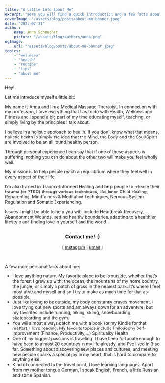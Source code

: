 ```yaml
---
title: "A Little Info About Me"
excerpt: "Here you will find a quick introduction and a few facts about me :)"
coverImage: "/assets/blog/posts/about-me-banner.jpeg"
date: "2021-07-31"
author:
    name: Anna Scheucher
    picture: "/assets/blog/authors/anna.png"
ogImage:
    url: "/assets/blog/posts/about-me-banner.jpeg"
topics:
    - "wellness"
    - "health"
    - "routine"
    - "tips"
    - "about me"
---
```


<p class="text-left font-serif">Hey!

Let me introduce myself a little bit:

My name is Anna and I’m a Medical Massage Therapist. In connection with my profession, I love everything that has to do with Health, Wellness and Fitness and I spend a big part of my time educating myself, teaching, or simply living by the principles I talk about.

I believe in a holistic approach to health. If you don’t know what that means, holistic health is simply the idea that the Mind, the Body and the Soul/Spirit are involved to be an all round healthy person.

Through personal experience I can say that if one of these aspects is suffering, nothing you can do about the other two will make you feel wholly well.

My mission is to help people reach an equilibrium where they feel well in every aspect of their life.

I’m also trained in Trauma-Informed Healing and help people to release their trauma (or PTSD) through various techniques, like Inner-Child Healing, Reparenting, Mindfulness & Meditative Techniques, Nervous System Regulation and Somatic Experiencing.

Issues I might be able to help you with include Heartbreak Recovery, Abandonment Wounds, setting healthy boundaries, adapting to a healthier lifestyle and finding love in yourself and the world.

</p>

##

<h3 class="font-serif" align="center">Contact me! :)</h3>
<p class="font-serif" align="center">
  [
  <a class="text-gray-700  font-bold hover:underline hover:text-blue-500 duration-200 transition-colors" href="https://www.instagram.com/anna.scheucher/" target="_blank" rel="noreferrer">Instagram</a>
  |
  <a class="text-gray-700  font-bold hover:underline hover:text-blue-500 duration-200 transition-colors" href="mailto:ascheucher.healing@gmail.com" target="_blank" rel="noreferrer">Email</a>
  ]
  
</p>
<br/>

<p class="text-left font-serif">A few more personal facts about me:

<ul class="list-disc">
  <li>I love anything nature. My favorite place to be is outside, whether that’s the forest I grew up with, the ocean, the mountains of my home country, the jungle, or simply a patch of grass in the nearest park. It’s where I feel most alive and myself and so I try to make as much time for that as possible. </li>

<li>Just like loving to be outside, my body constantly craves movement. I love trying out new sports and am always down for an adventure, but my favorites include running, hiking, skiing, snowboarding, skateboarding and the gym. </li>

<li>You will almost always catch me with a book (or my Kindle for that matter). I love reading. My favorite topics include
Philosophy 
Self-Improvement (Finance, Productivity,...)
Spirituality
Health </li>

<li>One of my biggest passions is traveling. I have been fortunate enough to have been to almost 20 countries in my life already, and I’ve lived in 3 so far. Something about discovering new places and cultures, and meeting new people sparks a special joy in my heart, that is hard to compare to anything else. </li>

<li>Kind of connected to the travel point, I love learning languages. Apart from my mother tongue German, I speak English, French, a little Russian and some Spanish. </li>
</ul>


<p class="text-left font-serif"></p>
